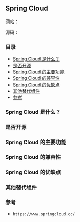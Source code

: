 ## Spring Cloud

网站： 

源码： 

### 目录
* [Spring Cloud 是什么？](#Spring-Cloud-是什么？)
* [是否开源](#是否开源)
* [Spring Cloud 的主要功能](#Spring-Cloud-的主要功能)
* [Spring Cloud 的兼容性](#Spring-Cloud-的兼容性)
* [Spring Cloud 的优缺点](#Spring-Cloud-的优缺点)
* [其他替代组件](#其他替代组件)
* [参考](#参考)

### Spring Cloud 是什么？
### 是否开源
### Spring Cloud 的主要功能
### Spring Cloud 的兼容性
### Spring Cloud 的优缺点
### 其他替代组件
### 参考
* `https://www.springcloud.cc/`